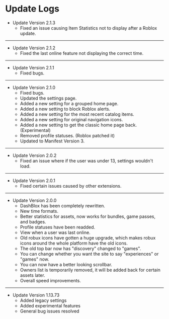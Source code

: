 # Update Logs
* Update Version 2.1.3
    * Fixed an issue causing Item Statistics not to display after a Roblox update.
---
* Update Version 2.1.2
    * Fixed the last online feature not displaying the correct time.
---
* Update Version 2.1.1
    * Fixed bugs.
---
* Update Version 2.1.0
    * Fixed bugs.
    * Updated the settings page.
    * Added a new setting for a grouped home page.
    * Added a new setting to block Roblox alerts.
    * Added a new setting for the most recent catalog items.
    * Added a new setting for original navigation icons.
    * Added a new setting to get the classic home page back. (Experimental)
    * Removed profile statuses. (Roblox patched it)
    * Updated to Manifest Version 3.
---
* Update Version 2.0.2
    * Fixed an issue where if the user was under 13, settings wouldn't load.
---
* Update Version 2.0.1
    * Fixed certain issues caused by other extensions.
---
* Update Version 2.0.0
    * DashBlox has been completely rewritten.
    * New time formats.
    * Better statistics for assets, now works for bundles, game passes, and badges.
    * Profile statuses have been readded.
    * View when a user was last online.
    * Old robux icons have gotten a huge upgrade, which makes robux icons around the whole platform have the old icons.
    * The old top bar now has "discovery" changed to "games".
    * You can change whether you want the site to say "experiences" or "games" now.
    * You can now have a better looking scrollbar.
    * Owners list is temporarily removed, it will be added back for certain assets later.
    * Overall speed improvements.
---
* Update Version 1.13.73
    * Added legacy settings
    * Added experimental features
    * General bug issues resolved